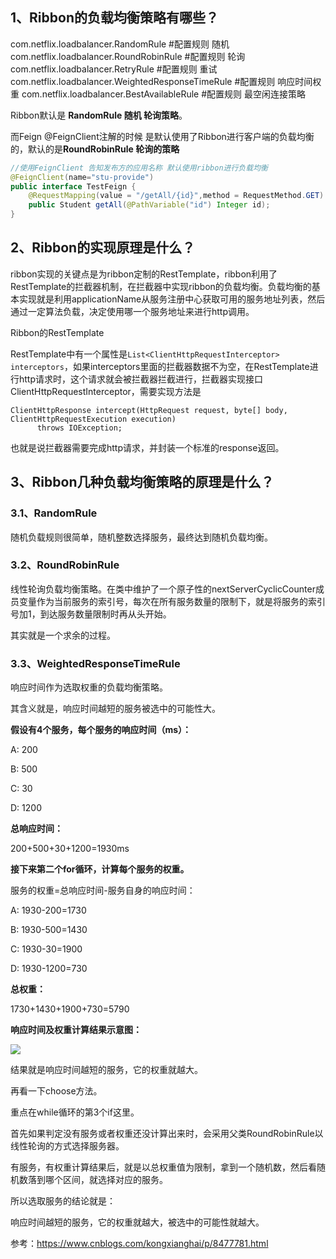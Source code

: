 ## 1、Ribbon的负载均衡策略有哪些？

com.netflix.loadbalancer.RandomRule #配置规则 随机
com.netflix.loadbalancer.RoundRobinRule #配置规则 轮询
com.netflix.loadbalancer.RetryRule #配置规则 重试
com.netflix.loadbalancer.WeightedResponseTimeRule #配置规则 响应时间权重
com.netflix.loadbalancer.BestAvailableRule #配置规则 最空闲连接策略

Ribbon默认是 **RandomRule 随机 轮询策略**。

而Feign @FeignClient注解的时候 是默认使用了Ribbon进行客户端的负载均衡的，默认的是**RoundRobinRule 轮询的策略**

```java
//使用FeignClient 告知发布方的应用名称 默认使用ribbon进行负载均衡
@FeignClient(name="stu-provide")
public interface TestFeign {
    @RequestMapping(value = "/getAll/{id}",method = RequestMethod.GET)
    public Student getAll(@PathVariable("id") Integer id);
}
```







## 2、Ribbon的实现原理是什么？

ribbon实现的关键点是为ribbon定制的RestTemplate，ribbon利用了RestTemplate的拦截器机制，在拦截器中实现ribbon的负载均衡。负载均衡的基本实现就是利用applicationName从服务注册中心获取可用的服务地址列表，然后通过一定算法负载，决定使用哪一个服务地址来进行http调用。

Ribbon的RestTemplate

RestTemplate中有一个属性是`List<ClientHttpRequestInterceptor> interceptors`，如果interceptors里面的拦截器数据不为空，在RestTemplate进行http请求时，这个请求就会被拦截器拦截进行，拦截器实现接口ClientHttpRequestInterceptor，需要实现方法是

```text
ClientHttpResponse intercept(HttpRequest request, byte[] body, ClientHttpRequestExecution execution)
      throws IOException;
```

也就是说拦截器需要完成http请求，并封装一个标准的response返回。



## 3、Ribbon几种负载均衡策略的原理是什么？

### 3.1、RandomRule 

随机负载规则很简单，随机整数选择服务，最终达到随机负载均衡。

### 3.2、RoundRobinRule 

线性轮询负载均衡策略。在类中维护了一个原子性的nextServerCyclicCounter成员变量作为当前服务的索引号，每次在所有服务数量的限制下，就是将服务的索引号加1，到达服务数量限制时再从头开始。

其实就是一个求余的过程。

### 3.3、WeightedResponseTimeRule

响应时间作为选取权重的负载均衡策略。

其含义就是，响应时间越短的服务被选中的可能性大。

**假设有4个服务，每个服务的响应时间（ms）：**

A: 200

B: 500

C: 30

D: 1200

**总响应时间：**

200+500+30+1200=1930ms

**接下来第二个for循环，计算每个服务的权重。**

服务的权重=总响应时间-服务自身的响应时间：

A: 1930-200=1730

B: 1930-500=1430

C: 1930-30=1900

D: 1930-1200=730

**总权重：**

1730+1430+1900+730=5790

**响应时间及权重计算结果示意图：**

![](https://images2018.cnblogs.com/blog/166781/201803/166781-20180309161056472-1998885095.png)

结果就是响应时间越短的服务，它的权重就越大。

 

再看一下choose方法。

重点在while循环的第3个if这里。

首先如果判定没有服务或者权重还没计算出来时，会采用父类RoundRobinRule以线性轮询的方式选择服务器。

有服务，有权重计算结果后，就是以总权重值为限制，拿到一个随机数，然后看随机数落到哪个区间，就选择对应的服务。

所以选取服务的结论就是：

响应时间越短的服务，它的权重就越大，被选中的可能性就越大。



参考：https://www.cnblogs.com/kongxianghai/p/8477781.html
